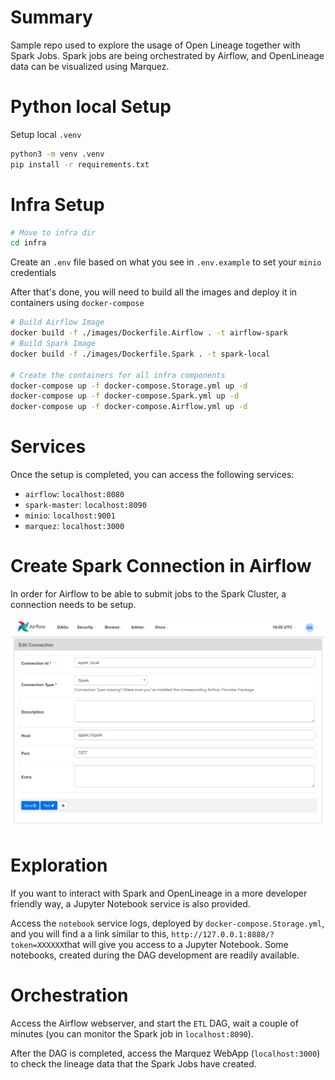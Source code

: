 # Summary

Sample repo used to explore the usage of Open Lineage together with Spark Jobs.
Spark jobs are being orchestrated by Airflow, and OpenLineage data can be visualized using Marquez.

# Python local Setup
Setup local `.venv`

```bash 
python3 -m venv .venv
pip install -r requirements.txt
```

# Infra Setup
```bash
# Move to infra dir
cd infra
```
Create an `.env` file based on what you see in `.env.example` to set your `minio` credentials

After that's done, you will need to build all the images and deploy it in containers using `docker-compose`

```bash
# Build Airflow Image 
docker build -f ./images/Dockerfile.Airflow . -t airflow-spark
# Build Spark Image 
docker build -f ./images/Dockerfile.Spark . -t spark-local

# Create the containers for all infra components
docker-compose up -f docker-compose.Storage.yml up -d
docker-compose up -f docker-compose.Spark.yml up -d
docker-compose up -f docker-compose.Airflow.yml up -d
```
# Services
Once the setup is completed, you can access the following services:
- `airflow`: `localhost:8080`
- `spark-master`: `localhost:8090`
- `minio`: `localhost:9001`
- `marquez`: `localhost:3000`

# Create Spark Connection in Airflow
In order for Airflow to be able to submit jobs to the Spark Cluster, a connection needs to be setup.

![Text](./docs/spark-airflow-conn.png)
# Exploration
If you want to interact with Spark and OpenLineage in a more developer friendly way, a Jupyter Notebook service is also provided.

Access the `notebook` service logs, deployed by `docker-compose.Storage.yml`, and you will find a a link similar to this, `http://127.0.0.1:8888/?token=XXXXXX`that will give you access to a Jupyter Notebook. Some notebooks, created during the DAG development are readily available.

# Orchestration

Access the Airflow webserver, and start the `ETL` DAG, wait a couple of minutes (you can monitor the Spark job in `localhost:8090`). 

After the DAG is completed, access the Marquez WebApp (`localhost:3000`) to check the lineage data that the Spark Jobs have created.